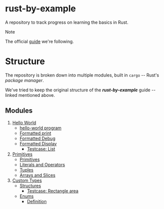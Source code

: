 # rust-by-example
A repository to track progress on learning the basics in Rust.

> [!NOTE]
> The official [guide](https://doc.rust-lang.org/rust-by-example/index.html) we're following.

# Structure
The repository is broken down into multiple modules, built in `cargo` -- Rust's *package manager*. 

We've tried to keep the original structure of the ***rust-by-example*** guide -- linked mentioned above.

## Modules
1. [Hello World](./1-hello-world/)
    - [hello-world program](./1-hello-world/hello-world/)
    - [Formatted print](./1-hello-world/formatted-print/)
    - [Formatted Debug](./1-hello-world/formatted-debug/)
    - [Formatted Display](./1-hello-world/formatted-display/)
        - [Testcase: List](./1-hello-world/formatted-display/src/main.rs#L32-L52)
2. [Primitives](./2-primitives)
    - [Primitives](./2-primitives/primitives)
    - [Literals and Operators](./2-primitives/literals-and-operators/)
    - [Tuples](./2-primitives/tuples)
    - [Arrays and Slices](./2-primitives/arrays-and-slices/)
3. [Custom Types](./3-custom-types/)
    - [Structures](./3-custom-types/structures/)
        - [Testcase: Rectangle area](./3-custom-types/structures/src/main.rs#L72-L79)
    - [Enums](./3-custom-types/enums/)
        - [Definition](./3-custom-types/enums/definition/)
